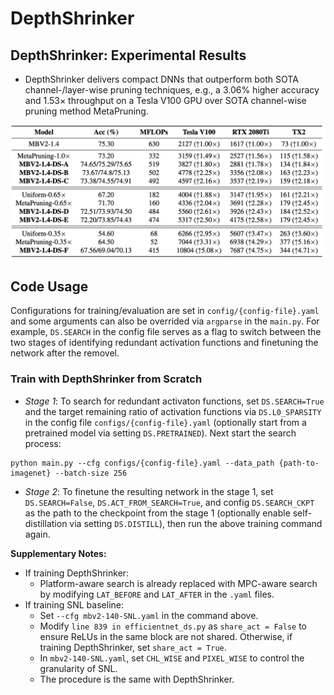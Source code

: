 # DepthShrinker

## DepthShrinker: Experimental Results
- DepthShrinker delivers compact DNNs that outperform both SOTA channel-/layer-wise pruning techniques, e.g., a 3.06% higher accuracy and 1.53×
throughput on a Tesla V100 GPU over SOTA channel-wise pruning method MetaPruning.

<p align="center">
  <img src="images/results.png" width="800">
</p>

## Code Usage

Configurations for training/evaluation are set in `config/{config-file}.yaml` and some arguments can also be overrided via `argparse` in the `main.py`. For example, `DS.SEARCH` in the config file serves as a flag to switch between the two stages of identifying redundant activation functions and finetuning the network after the removel.


### Train with DepthShrinker from Scratch

- *Stage 1*: To search for redundant activaton functions, set `DS.SEARCH=True` and the target remaining ratio of activation functions via `DS.L0_SPARSITY` in the config file `configs/{config-file}.yaml` (optionally start from a pretrained model via setting `DS.PRETRAINED`). Next start the search process: 
```
python main.py --cfg configs/{config-file}.yaml --data_path {path-to-imagenet} --batch-size 256
```

- *Stage 2*: To finetune the resulting network in the stage 1, set `DS.SEARCH=False`, `DS.ACT_FROM_SEARCH=True`, and config `DS.SEARCH_CKPT` as the path to the checkpoint from the stage 1 (optionally enable self-distillation via setting `DS.DISTILL`), then run the above training command again.

**Supplementary Notes:**
- If training DepthShrinker:
  - Platform-aware search is already replaced with MPC-aware search by modifying `LAT_BEFORE` and `LAT_AFTER` in the `.yaml` files.
- If training SNL baseline:
  - Set `--cfg mbv2-140-SNL.yaml` in the command above.
  - Modify `line 839 in efficientnet_ds.py` as `share_act = False` to ensure ReLUs in the same block are not shared. Otherwise, if training DepthShrinker, set `share_act = True`.
  - In  `mbv2-140-SNL.yaml`, set `CHL_WISE` and `PIXEL_WISE` to control the granularity of SNL.
  - The procedure is the same with DepthShrinker.